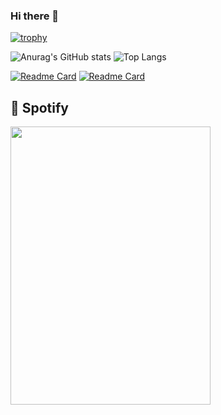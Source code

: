 ### Hi there 👋

[![trophy](https://github-profile-trophy.vercel.app/?username=SrUnicornio&theme=onedark)](https://github.com/ryo-ma/github-profile-trophy)

![Anurag's GitHub stats](https://github-readme-stats.vercel.app/api?username=SrUnicornio&show_icons=true&show=reviews,discussions_started,discussions_answered,prs_merged,prs_merged_percentage&rank_icon=github&theme=neon)
![Top Langs](https://github-readme-stats.vercel.app/api/top-langs/?username=SrUnicornio&langs_count=20&layout=compact&theme=blue-green)

[![Readme Card](https://github-readme-stats.vercel.app/api/pin/?username=SrUnicornio&repo=Primero-Ingenieria-Informatica&theme=gotham)](https://github.com/SrUnicornio/Primero-Ingenieria-Informatica.git)
[![Readme Card](https://github-readme-stats.vercel.app/api/pin/?username=SrUnicornio&repo=Segundo-Ingenieria-Informatica&theme=maroongold)](https://github.com/SrUnicornio/Segundo-Ingenieria-Informatica.git)


## :musical_note: Spotify
<p align="left">
  <img width="320" height="445" src="[![spotify-github-profile](https://spotify-github-profile.vercel.app/api/view?uid=u4zttqs73lkfzjukap1kr6bgs&cover_image=true&theme=natemoo-re&show_offline=false&background_color=121212&interchange=false&bar_color=53b14f&bar_color_cover=false)](https://github.com/kittinan/spotify-github-profile)">
</p>
